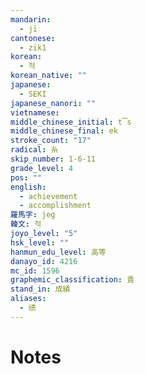 ```yaml
---
mandarin:
  - jī
cantonese:
  - zik1
korean:
  - 적
korean_native: ""
japanese:
  - SEKI
japanese_nanori: ""
vietnamese:
middle_chinese_initial: t͡s
middle_chinese_final: ek
stroke_count: "17"
radical: 糸
skip_number: 1-6-11
grade_level: 4
pos: ""
english:
  - achievement
  - accomplishment
羅馬字: jeg
韓文: 적
joyo_level: "5"
hsk_level: ""
hanmun_edu_level: 高等
danayo_id: 4216
mc_id: 1596
graphemic_classification: 責
stand_in: 成績
aliases:
  - 绩
---
```


# Notes
